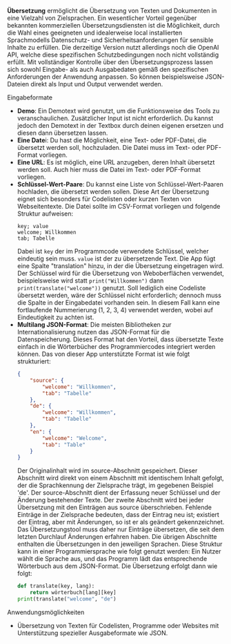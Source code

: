 **Übersetzung** ermöglicht die Übersetzung von Texten und Dokumenten in eine Vielzahl von Zielsprachen. Ein wesentlicher Vorteil gegenüber bekannten kommerziellen Übersetzungsdiensten ist die Möglichkeit, durch die Wahl eines geeigneten und idealerweise local installierten Sprachmodells Datenschutz- und Sicherheitsanforderungen für sensible Inhalte zu erfüllen. Die derzeitige Version nutzt allerdings noch die OpenAI API, welche diese spezifischen Schutzbedingungen noch nicht vollständig erfüllt. Mit vollständiger Kontrolle über den Übersetzungsprozess lassen sich sowohl Eingabe- als auch Ausgabedaten gemäß den spezifischen Anforderungen der Anwendung anpassen. So können beispielsweise JSON-Dateien direkt als Input und Output verwendet werden.

Eingabeformate
- **Demo**: Ein Demotext wird genutzt, um die Funktionsweise des Tools zu veranschaulichen. Zusätzlicher Input ist nicht erforderlich. Du kannst jedoch den Demotext in der Textbox durch deinen eigenen ersetzen und diesen dann übersetzen lassen.
- **Eine Date**i: Du hast die Möglichkeit, eine Text- oder PDF-Datei, die übersetzt werden soll, hochzuladen. Die Datei muss im Text- oder PDF-Format vorliegen.
- **Eine URL**: Es ist möglich, eine URL anzugeben, deren Inhalt übersetzt werden soll. Auch hier muss die Datei im Text- oder PDF-Format vorliegen.
- **Schlüssel-Wert-Paare**: Du kannst eine Liste von Schlüssel-Wert-Paaren hochladen, die übersetzt werden sollen. Diese Art der Übersetzung eignet sich besonders für Codelisten oder kurzen Texten von Webseitentexte. Die Datei sollte im CSV-Format vorliegen und folgende Struktur aufweisen:
    ```vbnet
    key; value
    welcome; Willkommen
    tab; Tabelle
    ```	
    Dabei ist `key` der im Programmcode verwendete Schlüssel, welcher eindeutig sein muss. `value` ist der zu übersetzende Text. Die App fügt eine Spalte "translation" hinzu, in der die Übersetzung eingetragen wird. Der Schlüssel wird für die Übersetzung von Weboberflächen verwendet, beispielsweise wird statt `print("Willkommen")` dann `print(translate("welcome"))` genutzt. Soll lediglich eine Codeliste übersetzt werden, wäre der Schlüssel nicht erforderlich; dennoch muss die Spalte in der Eingabedatei vorhanden sein. In diesem Fall kann eine fortlaufende Nummerierung (1, 2, 3, 4) verwendet werden, wobei auf Eindeutigkeit zu achten ist.
- **Multilang JSON-Format**: Die meisten Bibliotheken zur Internationalisierung nutzen das JSON-Format für die Datenspeicherung. Dieses Format hat den Vorteil, dass übersetzte Texte einfach in die Wörterbücher des Programmiercodes integriert werden können. Das von dieser App unterstützte Format ist wie folgt strukturiert:
    ```json
    {
        "source": {
            "welcome": "Willkommen",
            "tab": "Tabelle"
        },
        "de": {
            "welcome": "Willkommen",
            "tab": "Tabelle"
        },
        "en": {
            "welcome": "Welcome",
            "tab": "Table"
        }
    }
    ```
    Der Originalinhalt wird im source-Abschnitt gespeichert. Dieser Abschnitt wird direkt von einem Abschnitt mit identischem Inhalt gefolgt, der die Sprachkennung der Zielsprache trägt, im gegebenen Beispiel 'de'. Der source-Abschnitt dient der Erfassung neuer Schlüssel und der Änderung bestehender Texte. Der zweite Abschnitt wird bei jeder Übersetzung mit den Einträgen aus source überschrieben. Fehlende Einträge in der Zielsprache bedeuten, dass der Eintrag neu ist; existiert der Eintrag, aber mit Änderungen, so ist er als geändert gekennzeichnet. Das Übersetzungstool muss daher nur Einträge übersetzen, die seit dem letzten Durchlauf Änderungen erfahren haben. Die übrigen Abschnitte enthalten die Übersetzungen in den jeweiligen Sprachen. Diese Struktur kann in einer Programmiersprache wie folgt genutzt werden:
    Ein Nutzer wählt die Sprache aus, und das Programm lädt das entsprechende Wörterbuch aus dem JSON-Format. Die Übersetzung erfolgt dann wie folgt:
    ```python
    def translate(key, lang):
        return wörterbuch[lang][key]
    print(translate("welcome", "de")
    ```
    
Anwendungsmöglichkeiten
- Übersetzung von Texten für Codelisten, Programme oder Websites mit Unterstützung spezieller Ausgabeformate wie JSON.